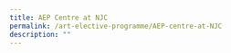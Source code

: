 ```yaml
---
title: AEP Centre at NJC
permalink: /art-elective-programme/AEP-centre-at-NJC
description: ""
---
```

